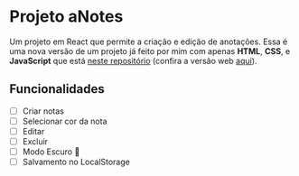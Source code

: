 # Projeto aNotes

Um projeto em React que permite a criação e edição de anotações. Essa é uma nova versão de um projeto já feito por mim com apenas **HTML**, **CSS**, e **JavaScript** que está [neste repositório](https://github.com/ViniMagaa/meus-projetos/tree/main/html-css-js/notas/) (confira a versão web [aqui](https://vinimagaa.github.io/meus-projetos/html-css-js/notas/)).

## Funcionalidades

- [ ] Criar notas
- [ ] Selecionar cor da nota
- [ ] Editar
- [ ] Excluir
- [ ] Modo Escuro 🌙
- [ ] Salvamento no LocalStorage
